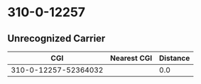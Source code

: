 # 310-0-12257
## Unrecognized Carrier


| CGI | Nearest CGI | Distance |
|-----|-------------|----------|
| 310-0-12257-52364032 |  | 0.0 |
